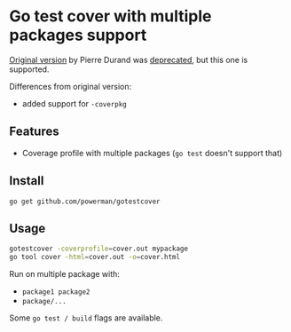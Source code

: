 # Go test cover with multiple packages support

[Original version](https://github.com/pierrre/gotestcover) by Pierre Durand
was [deprecated](https://github.com/pierrre/gotestcover#deprecated), but
this one is supported.

Differences from original version:
- added support for `-coverpkg`

## Features

- Coverage profile with multiple packages (`go test` doesn't support that)

## Install

`go get github.com/powerman/gotestcover`

## Usage

```sh
gotestcover -coverprofile=cover.out mypackage
go tool cover -html=cover.out -o=cover.html
```

Run on multiple package with:
- `package1 package2`
- `package/...`

Some `go test / build` flags are available.
